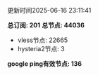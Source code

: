 更新时间2025-06-16 23:11:41

**总订阅: 201**
**总节点: 44036**
- vless节点: 22665
- hysteria2节点: 3

**google ping有效节点: 136**
